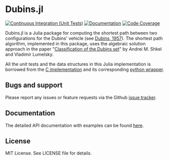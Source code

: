 # Dubins.jl

[![Continuous Integration (Unit Tests)][ci-unit-img]][ci-unit-url]  [![Documentation][docs-img]][docs-url]  [![Code Coverage][codecov-img]][codecov-url]                                           

[docs-img]: https://github.com/kaarthiksundar/Dubins.jl/workflows/Documentation/badge.svg "Documentation"
[docs-url]: https://kaarthiksundar.github.io/Dubins.jl/stable/
[ci-unit-img]: https://github.com/kaarthiksundar/Dubins.jl/actions/workflows/ci.yml/badge.svg?branch=master "Continuous Integration (Unit Tests)"
[ci-unit-url]: https://github.com/kaarthiksundar/Dubins.jl/actions/workflows/ci.yml
[codecov-img]: https://codecov.io/gh/kaarthiksundar/Dubins.jl/branch/master/graph/badge.svg "Code Coverage"
[codecov-url]: https://codecov.io/gh/kaarthiksundar/Dubins.jl/branch/master

Dubins.jl is a Julia package for computing the shortest path between two configurations for the Dubins' vehicle (see [Dubins, 1957](http://www.jstor.org/stable/2372560?seq=1#page_scan_tab_contents)). The shortest path algorithm, implemented in this package, uses the algebraic solution approach in the paper "[Classification of the Dubins set](https://www.sciencedirect.com/science/article/pii/S0921889000001275)" by Andrei M. Shkel and Vladimir Lumelsky.

All the unit tests and the data structures in this Julia implementation is borrowed from the [C implementation](https://github.com/AndrewWalker/Dubins-Curves) and its corresponding [python wrapper](https://github.com/AndrewWalker/pydubins).

## Bugs and support
Please report any issues or feature requests via the Github [issue tracker].

[issue tracker]: https://github.com/kaarthiksundar/Dubins.jl/issues

## Documentation
The detailed API documentation with examples can be found [here](https://kaarthiksundar.github.io/Dubins.jl/latest/).

## License
MIT License. See LICENSE file for details.
